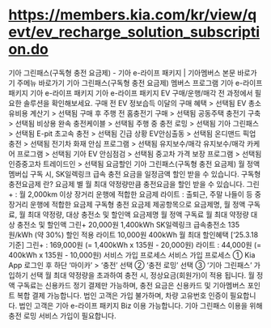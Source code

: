 # https://members.kia.com/kr/view/qevt/ev_recharge_solution_subscription.do

기아 그린패스(구독형 충전 요금제) - 기아 e-라이프 패키지 | 기아멤버스
본문 바로가기
주메뉴 바로가기
기아 그린패스(구독형 충전 요금제)
멤버스 프로그램
기아 e-라이프 패키지
기아 e-라이프 패키지
기아 e-라이프 패키지
EV 구매/운행/매각 전 과정에서 필요한 솔루션을 확인해보세요.
구매 전
EV 정보습득
이달의 구매 혜택 >
선택됨
EV 총소유비용 계산기 >
선택됨
구매 후
주행 전
홈충전기 구매 >
선택됨
공동주택 충전기 구축 >
선택됨
비상용 완속 충전케이블 >
선택됨
주행 중
충전 로밍 >
선택됨
기아 그린패스 >
선택됨
E-pit 초고속 충전 >
선택됨
긴급 상황
EV안심출동 >
선택됨
온디맨드 픽업 충전 >
선택됨
전기차 화재 안심 프로그램 >
선택됨
유지보수/매각
유지보수/매각
카케어 프로그램 >
선택됨
기아 EV 안심점검 >
선택됨
중고차 가격 보장 프로그램 >
선택됨
인증중고차 트레이드인 >
선택됨
요금할인
기아 그린패스(구독형 충전 요금제)
월 정액 멤버십 구독 시, SK일렉링크 급속 충전 요금을 일정금액 할인 받을 수 있습니다.
구독형 충전요금제 란?
요금제 별 월 최대 약정량만큼 충전요금을 할인 받을 수 있습니다.
그린+ : 월 2,000km 이상 장거리 운행에 적합한 요금제
라이트 : 출퇴근, 주말 나들이 등 중장거리 운행에 적합한 요금제
구독형 충전 요금제 제공항목으로 요금제명, 월 정액 구독료, 월 최대 약정량, 대상 충전소 및 할인액
요금제명
월 정액 구독료
월 최대 약정량
대상 충전소 및 할인액
그린+
20,000원
1,400kWh
SK일렉링크 급속충전소
135원/kWh (약 30%) 할인 적용
라이트
10,000원
400kWh
월 최대 할인혜택 [‘25.3.18 기준]
그린+  : 169,000원 (= 1,400kWh x 135원 - 20,000원)
라이트 : 44,000원 (= 400kWh x 135원 - 10,000원)
서비스 가입 프로세스
서비스 가입 프로세스
① Kia App 로그인 후 하단 ‘마이카’ > ‘충전’ 선택
② ‘충전 로밍’ 선택
③ ‘기아 그린패스’ 가입하기  선택
월 최대 약정량을 초과하여 충전 시, 정상요금(회원가)이 적용 됩니다.
월 정액 구독료는 신용카드 정기 결제만 가능하며, 충전 요금은 신용카드 및 기아멤버스 포인트 복합 결제 가능합니다.
법인 고객은 가입 불가하며, 차량 고유번호 인증이 필요합니다. 법인 고객은 기아 e-라이프 패키지 Biz 이용 가능합니다.
기아 그린패스 이용을 위해 충전 로밍 서비스 가입이 필요합니다.